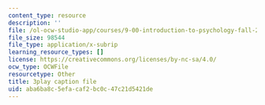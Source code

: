 ```yaml
---
content_type: resource
description: ''
file: /ol-ocw-studio-app/courses/9-00-introduction-to-psychology-fall-2004/aba6ba8c5efacaf2bc0c47c21d5421de_10502.srt
file_size: 98544
file_type: application/x-subrip
learning_resource_types: []
license: https://creativecommons.org/licenses/by-nc-sa/4.0/
ocw_type: OCWFile
resourcetype: Other
title: 3play caption file
uid: aba6ba8c-5efa-caf2-bc0c-47c21d5421de
---
```

